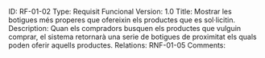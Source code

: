 ID: RF-01-02
Type: Requisit Funcional
Version: 1.0
Title: Mostrar les botigues més properes que ofereixin els productes que es sol·licitin.
Description: Quan els compradors busquen els productes que vulguin comprar, el sistema retornarà una serie de botigues de proximitat els quals poden oferir aquells productes.
Relations: RNF-01-05
Comments:
